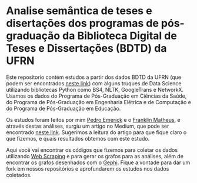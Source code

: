 # Analise semântica de teses e disertações dos programas de pós-graduação da Biblioteca Digital de Teses e Dissertações (BDTD) da UFRN

Este repositorio contém estudos a partir dos dados BDTD da UFRN (que podem ser encontrados [neste link](https://repositorio.ufrn.br/jspui/handle/123456789/11883)) com alguns truques de Data Science utilizando bibliotecas Python como BS4, NLTK, GoogleTrans e NetworkX. Usamos os dados do Programa de Pós-Graduação em Ciências da Saúde, do Programa de Pós-Graduação em Engenharia Elétrica e de Computação e do Programa de Pós-Graduação em Educação.

Os estudos foram feitos por mim [Pedro Emerick](https://github.com/pedroemerick) e o [Franklin Matheus](https://github.com/franklinmatheus), e através destas análises, surgiu um artigo no Medium, que pode ser encontrado [neste link](). Sugerimos a leitura do artigo para que fique claro o que fizemos, e quais resultados obtemos com este estudo.

Aqui você vai encontrar os códigos que fizemos para coletar os dados utilizando [Web Scraping](https://en.wikipedia.org/wiki/Web_scraping) e para gerar os grafos para as análises, além de encontrar os grafos desenhados com o [Gephi](https://gephi.org/). Fique a vontade para dar um fork em nossos repositórios e aprofundarem os estudos nos dados coletados.
